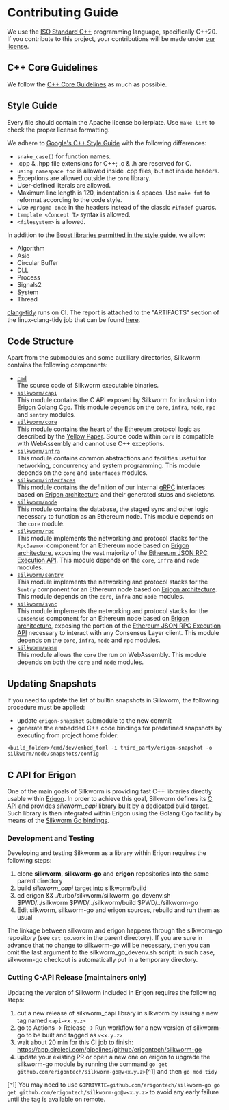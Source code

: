 # Contributing Guide

We use the [ISO Standard C++][cpp-standard-iso] programming language, specifically C++20.
If you contribute to this project, your contributions will be made under [our license][silkworm-license].

## C++ Core Guidelines

We follow the [C++ Core Guidelines][cpp-core-guidelines] as much as possible.


## Style Guide

Every file should contain the Apache license boilerplate. Use `make lint` to check the proper license formatting.

We adhere to [Google's C++ Style Guide][cpp-google-style-guide] with the following differences:

* `snake_case()` for function names.
* .cpp & .hpp file extensions for C++; .c & .h are reserved for C.
* `using namespace foo` is allowed inside .cpp files, but not inside headers.
* Exceptions are allowed outside the `core` library.
* User-defined literals are allowed.
* Maximum line length is 120, indentation is 4 spaces. Use `make fmt` to reformat according to the code style.
* Use `#pragma once` in the headers instead of the classic `#ifndef` guards.
* `template <Concept T>` syntax is allowed.
* `<filesystem>` is allowed.

In addition to the [Boost libraries permitted in the style guide](https://google.github.io/styleguide/cppguide.html#Boost), we allow:
* Algorithm
* Asio
* Circular Buffer
* DLL
* Process
* Signals2
* System
* Thread

[clang-tidy](https://clang.llvm.org/extra/clang-tidy/) runs on CI. The report is attached to the "ARTIFACTS" section of the linux-clang-tidy job that can be found [here](https://app.circleci.com/pipelines/github/torquem-ch/silkworm?branch=master).


## Code Structure

Apart from the submodules and some auxiliary directories, Silkworm contains the following components:
* [`cmd`][silkworm-cmd]
  <br /> The source code of Silkworm executable binaries.
* [`silkworm/capi`][silkworm-capi]
  <br /> This module contains the C API exposed by Silkworm for inclusion into [Erigon][erigon] Golang Cgo.
  This module depends on the `core`, `infra`, `node`, `rpc` and `sentry` modules.
* [`silkworm/core`][silkworm-core]
  <br /> This module contains the heart of the Ethereum protocol logic as described by the [Yellow Paper][ethereum-yellow-paper].
  Source code within `core` is compatible with WebAssembly and cannot use C++ exceptions.
* [`silkworm/infra`][silkworm-infra]
  <br /> This module contains common abstractions and facilities useful for networking, concurrency and system programming.
  This module depends on the `core` and `interfaces` modules.
* [`silkworm/interfaces`][silkworm-interfaces]
  <br /> This module contains the definition of our internal [gRPC][grpc] interfaces based on [Erigon architecture][erigon-interfaces] and their generated stubs and skeletons.
* [`silkworm/node`][silkworm-node]
  <br /> This module contains the database, the staged sync and other logic necessary to function as an Ethereum node.
  This module depends on the `core` module.
* [`silkworm/rpc`][silkworm-rpc]
  <br /> This module implements the networking and protocol stacks for the `RpcDaemon` component for an Ethereum node based on [Erigon architecture][erigon-interfaces],
  exposing the vast majority of the [Ethereum JSON RPC Execution API][ethereum-execution-api]. This module depends on the `core`, `infra` and `node` modules.
* [`silkworm/sentry`][silkworm-sentry]
  <br /> This module implements the networking and protocol stacks for the `Sentry` component for an Ethereum node based on [Erigon architecture][erigon-interfaces].
  This module depends on the `core`, `infra` and `node` modules.
* [`silkworm/sync`][silkworm-sync]
  <br /> This module implements the networking and protocol stacks for the `Consensus` component for an Ethereum node based on [Erigon architecture][erigon-interfaces],
  exposing the portion of the [Ethereum JSON RPC Execution API][ethereum-execution-api] necessary to interact with any Consensus Layer client.
  This module depends on the `core`, `infra`, `node` and `rpc` modules.
* [`silkworm/wasm`][silkworm-wasm]
  <br /> This module allows the `core` the run on WebAssembly. This module depends on both the `core` and `node` modules.


## Updating Snapshots

If you need to update the list of builtin snapshots in Silkworm, the following procedure must be applied:

* update `erigon-snapshot` submodule to the new commit
* generate the embedded C++ code bindings for predefined snapshots by executing from project home folder:
```
<build_folder>/cmd/dev/embed_toml -i third_party/erigon-snapshot -o silkworm/node/snapshots/config
```


## C API for Erigon

One of the main goals of Silkworm is providing fast C++ libraries directly usable within [Erigon][erigon]. In order to
achieve this goal, Silkworm defines its [C API][silkworm-capi-header] and provides *silkworm_capi* library built by a
dedicated build target. Such library is then integrated within Erigon using the Golang Cgo facility by means of the
[Silkworm Go bindings][silkworm-go].

### Development and Testing

Developing and testing Silkworm as a library within Erigon requires the following steps:

1. clone **silkworm**, **silkworm-go** and **erigon** repositories into the same parent directory
2. build *silkworm_capi* target into silkworm/build
3. cd erigon && ./turbo/silkworm/silkworm_go_devenv.sh $PWD/../silkworm $PWD/../silkworm/build $PWD/../silkworm-go
4. Edit silkworm, silkworm-go and erigon sources, rebuild and run them as usual

The linkage between silkworm and erigon happens through the silkworm-go repository (see `cat go.work` in the parent
directory).
If you are sure in advance that no change to silkworm-go will be necessary, then you can omit the last argument to the
silkworm_go_devenv.sh script: in such case, silkworm-go checkout is automatically put in a temporary directory.


### Cutting C-API Release (maintainers only)

Updating the version of Silkworm included in Erigon requires the following steps:

1. cut a new release of silkworm_capi library in silkworm by issuing a new tag named ``capi-<x.y.z>``
2. go to Actions -> Release -> Run workflow for a new version of silkworm-go to be built and tagged as ``v<x.y.z>``
3. wait about 20 min for this CI job to finish: https://app.circleci.com/pipelines/github/erigontech/silkworm-go
4. update your existing PR or open a new one on erigon to upgrade the silkworm-go module by running the command
   `go get github.com/erigontech/silkworm-go@v<x.y.z>`[^1] and then `go mod tidy`


[silkworm-license]: https://github.com/erigontech/silkworm/tree/master/LICENSE
[silkworm-cmd]: https://github.com/erigontech/silkworm/tree/master/cmd
[silkworm-capi]: https://github.com/erigontech/silkworm/tree/master/silkworm/capi
[silkworm-core]: https://github.com/erigontech/silkworm/tree/master/silkworm/core
[silkworm-infra]: https://github.com/erigontech/silkworm/tree/master/silkworm/infra
[silkworm-interfaces]: https://github.com/erigontech/silkworm/tree/master/silkworm/interfaces
[silkworm-node]: https://github.com/erigontech/silkworm/tree/master/silkworm/node
[silkworm-sentry]: https://github.com/erigontech/silkworm/tree/master/silkworm/sentry
[silkworm-rpc]: https://github.com/erigontech/silkworm/tree/master/silkworm/rpc
[silkworm-sync]: https://github.com/erigontech/silkworm/tree/master/silkworm/sync
[silkworm-wasm]: https://github.com/erigontech/silkworm/tree/master/silkworm/wasm
[silkworm-capi-header]: https://github.com/erigontech/silkworm/tree/master/silkworm/capi/silkworm.h
[silkworm-go]: https://github.com/erigontech/silkworm-go
[cpp-standard-iso]: https://isocpp.org
[cpp-core-guidelines]: https://isocpp.github.io/CppCoreGuidelines/CppCoreGuidelines
[cpp-google-style-guide]: https://google.github.io/styleguide/cppguide.html
[ethereum-yellow-paper]: https://ethereum.github.io/yellowpaper/paper.pdf
[grpc]: https://grpc.io
[erigon]: https://github.com/ledgerwatch/erigon
[erigon-interfaces]: https://github.com/ledgerwatch/interfaces
[ethereum-execution-api]: https://github.com/ethereum/execution-apis

[^1] You may need to use `GOPRIVATE=github.com/erigontech/silkworm-go go get github.com/erigontech/silkworm-go@v<x.y.z>`
to avoid any early failure until the tag is available on remote.
